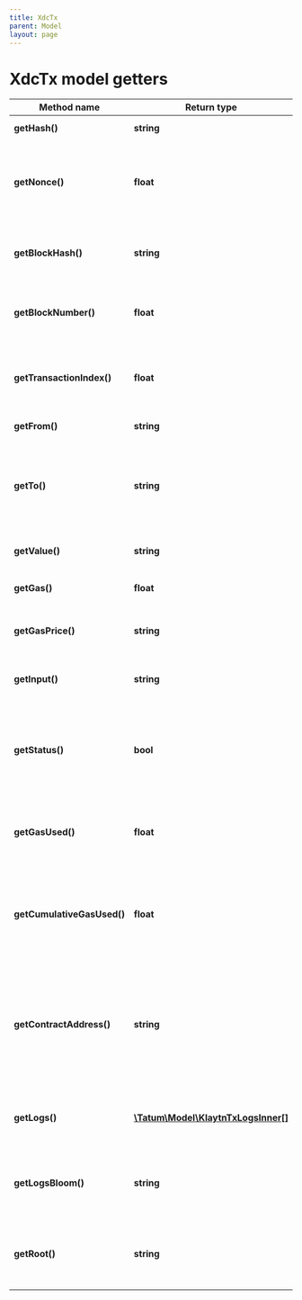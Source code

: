 ```yaml
---
title: XdcTx
parent: Model
layout: page
---
```


# XdcTx model getters

Method name | Return type | Description | Notes
------------ | ------------- | ------------- | -------------
**getHash()** | **string** | Hash of the transaction. | [optional]
**getNonce()** | **float** | The number of transactions made by the sender prior to this one. | [optional]
**getBlockHash()** | **string** | Hash of the block where this transaction was in. | [optional]
**getBlockNumber()** | **float** | Block number where this transaction was in. | [optional]
**getTransactionIndex()** | **float** | Integer of the transactions index position in the block. | [optional]
**getFrom()** | **string** | Address of the sender. | [optional]
**getTo()** | **string** | Address of the receiver. 'null' when its a contract creation transaction. | [optional]
**getValue()** | **string** | Value transferred in wei. | [optional]
**getGas()** | **float** | Gas provided by the sender. | [optional]
**getGasPrice()** | **string** | Gas price provided by the sender in wei. | [optional]
**getInput()** | **string** | The data sent along with the transaction. | [optional]
**getStatus()** | **bool** | TRUE if the transaction was successful, FALSE, if the EVM reverted the transaction. | [optional]
**getGasUsed()** | **float** | The amount of gas used by this specific transaction alone. | [optional]
**getCumulativeGasUsed()** | **float** | The total amount of gas used when this transaction was executed in the block. | [optional]
**getContractAddress()** | **string** | The contract address created, if the transaction was a contract creation, otherwise null. | [optional]
**getLogs()** | [**\Tatum\Model\KlaytnTxLogsInner[]**](../KlaytnTxLogsInner) | Log events, that happened in this transaction. | [optional]
**getLogsBloom()** | **string** | Bloom filter for light clients to quickly retrieve related logs. | [optional]
**getRoot()** | **string** | 32 bytes of post-transaction stateroot (pre Byzantium) | [optional]

